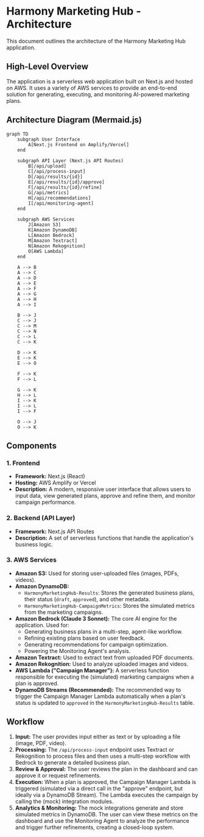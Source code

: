 # Harmony Marketing Hub - Architecture

This document outlines the architecture of the Harmony Marketing Hub application.

## High-Level Overview

The application is a serverless web application built on Next.js and hosted on AWS. It uses a variety of AWS services to provide an end-to-end solution for generating, executing, and monitoring AI-powered marketing plans.

## Architecture Diagram (Mermaid.js)

```mermaid
graph TD
    subgraph User Interface
        A[Next.js Frontend on Amplify/Vercel]
    end

    subgraph API Layer (Next.js API Routes)
        B[/api/upload]
        C[/api/process-input]
        D[/api/results/{id}]
        E[/api/results/{id}/approve]
        F[/api/results/{id}/refine]
        G[/api/metrics]
        H[/api/recommendations]
        I[/api/monitoring-agent]
    end

    subgraph AWS Services
        J[Amazon S3]
        K[Amazon DynamoDB]
        L[Amazon Bedrock]
        M[Amazon Textract]
        N[Amazon Rekognition]
        O[AWS Lambda]
    end

    A --> B
    A --> C
    A --> D
    A --> E
    A --> F
    A --> G
    A --> H
    A --> I

    B --> J
    C --> J
    C --> M
    C --> N
    C --> L
    C --> K

    D --> K
    E --> K
    E --> O

    F --> K
    F --> L

    G --> K
    H --> L
    I --> K
    I --> L
    I --> F

    O --> J
    O --> K
```

## Components

### 1. Frontend

*   **Framework:** Next.js (React)
*   **Hosting:** AWS Amplify or Vercel
*   **Description:** A modern, responsive user interface that allows users to input data, view generated plans, approve and refine them, and monitor campaign performance.

### 2. Backend (API Layer)

*   **Framework:** Next.js API Routes
*   **Description:** A set of serverless functions that handle the application's business logic.

### 3. AWS Services

*   **Amazon S3:** Used for storing user-uploaded files (images, PDFs, videos).
*   **Amazon DynamoDB:**
    *   `HarmonyMarketingHub-Results`: Stores the generated business plans, their status (`draft`, `approved`), and other metadata.
    *   `HarmonyMarketingHub-CampaignMetrics`: Stores the simulated metrics from the marketing campaigns.
*   **Amazon Bedrock (Claude 3 Sonnet):** The core AI engine for the application. Used for:
    *   Generating business plans in a multi-step, agent-like workflow.
    *   Refining existing plans based on user feedback.
    *   Generating recommendations for campaign optimization.
    *   Powering the Monitoring Agent's analysis.
*   **Amazon Textract:** Used to extract text from uploaded PDF documents.
*   **Amazon Rekognition:** Used to analyze uploaded images and videos.
*   **AWS Lambda ("Campaign Manager"):** A serverless function responsible for executing the (simulated) marketing campaigns when a plan is approved.
*   **DynamoDB Streams (Recommended):** The recommended way to trigger the Campaign Manager Lambda automatically when a plan's status is updated to `approved` in the `HarmonyMarketingHub-Results` table.

## Workflow

1.  **Input:** The user provides input either as text or by uploading a file (image, PDF, video).
2.  **Processing:** The `/api/process-input` endpoint uses Textract or Rekognition to process files and then uses a multi-step workflow with Bedrock to generate a detailed business plan.
3.  **Review & Approval:** The user reviews the plan in the dashboard and can approve it or request refinements.
4.  **Execution:** When a plan is approved, the Campaign Manager Lambda is triggered (simulated via a direct call in the "approve" endpoint, but ideally via a DynamoDB Stream). The Lambda executes the campaign by calling the (mock) integration modules.
5.  **Analytics & Monitoring:** The mock integrations generate and store simulated metrics in DynamoDB. The user can view these metrics on the dashboard and use the Monitoring Agent to analyze the performance and trigger further refinements, creating a closed-loop system.

